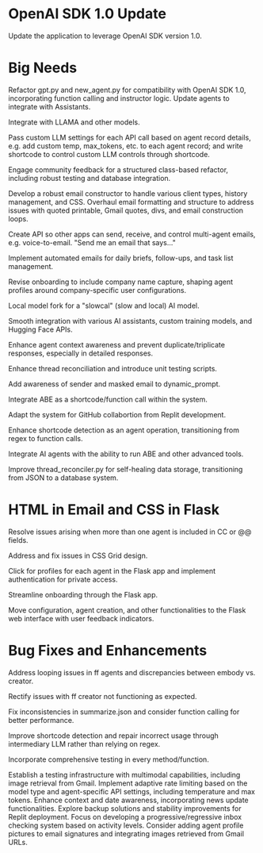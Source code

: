 # OpenAI SDK 1.0 Update
Update the application to leverage OpenAI SDK version 1.0.


# Big Needs 
Refactor gpt.py and new_agent.py for compatibility with OpenAI SDK 1.0, incorporating function calling and instructor logic. Update agents to integrate with Assistants. 

Integrate with LLAMA and other models. 

Pass custom LLM settings for each API call based on agent record details, e.g. add custom temp, max_tokens, etc. to each agent record; and write shortcode to control custom LLM controls through shortcode. 

Engage community feedback for a structured class-based refactor, including robust testing and database integration.

Develop a robust email constructor to handle various client types, history management, and CSS. Overhaul email formatting and structure to address issues with quoted printable, Gmail quotes, divs, and email construction loops. 

Create API so other apps can send, receive, and control multi-agent emails, e.g. voice-to-email. "Send me an email that says..."

Implement automated emails for daily briefs, follow-ups, and task list management.

Revise onboarding to include company name capture, shaping agent profiles around company-specific user configurations.

Local model fork for a "slowcal" (slow and local) AI model.

Smooth integration with various AI assistants, custom training models, and Hugging Face APIs.

Enhance agent context awareness and prevent duplicate/triplicate responses, especially in detailed responses.

Enhance thread reconciliation and introduce unit testing scripts.

Add awareness of sender and masked email to dynamic_prompt. 

Integrate ABE as a shortcode/function call within the system.

Adapt the system for GitHub collabortion from Replit development. 

Enhance shortcode detection as an agent operation, transitioning from regex to function calls.

Integrate AI agents with the ability to run ABE and other advanced tools.

Improve thread_reconciler.py for self-healing data storage, transitioning from JSON to a database system.

# HTML in Email and CSS in Flask 

Resolve issues arising when more than one agent is included in CC or @@ fields.

Address and fix issues in CSS Grid design.

Click for profiles for each agent in the Flask app and implement authentication for private access.

Streamline onboarding through the Flask app.



Move configuration, agent creation, and other functionalities to the Flask web interface with user feedback indicators.

# Bug Fixes and Enhancements

Address looping issues in ff agents and discrepancies between embody vs. creator.

Rectify issues with ff creator not functioning as expected.

Fix inconsistencies in summarize.json and consider function calling for better performance.

Improve shortcode detection and repair incorrect usage through intermediary LLM rather than relying on regex.




Incorporate comprehensive testing in every method/function.

Establish a testing infrastructure with multimodal capabilities, including image retrieval from Gmail.
Implement adaptive rate limiting based on the model type and agent-specific API settings, including temperature and max tokens.
Enhance context and date awareness, incorporating news update functionalities.
Explore backup solutions and stability improvements for Replit deployment.
Focus on developing a progressive/regressive inbox checking system based on activity levels.
Consider adding agent profile pictures to email signatures and integrating images retrieved from Gmail URLs.
